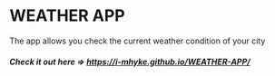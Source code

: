# WEATHER APP
 The app allows you check the current weather condition of your city
 ##### Check it out here =>  https://i-mhyke.github.io/WEATHER-APP/
